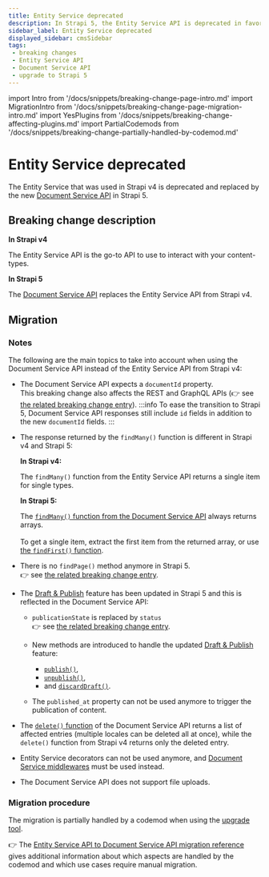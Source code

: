 ```yaml
---
title: Entity Service deprecated
description: In Strapi 5, the Entity Service API is deprecated in favor of the new Document Service API.
sidebar_label: Entity Service deprecated
displayed_sidebar: cmsSidebar
tags:
 - breaking changes
 - Entity Service API
 - Document Service API
 - upgrade to Strapi 5
---
```


import Intro from '/docs/snippets/breaking-change-page-intro.md'
import MigrationIntro from '/docs/snippets/breaking-change-page-migration-intro.md'
import YesPlugins from '/docs/snippets/breaking-change-affecting-plugins.md'
import PartialCodemods from '/docs/snippets/breaking-change-partially-handled-by-codemod.md'

# Entity Service deprecated

The Entity Service that was used in Strapi v4 is deprecated and replaced by the new [Document Service API](/cms/api/document-service) in Strapi 5. <MigrationIntro/>

<YesPlugins/>
<PartialCodemods />

## Breaking change description

<SideBySideContainer>

<SideBySideColumn>

**In Strapi v4**

The Entity Service API is the go-to API to use to interact with your content-types.

</SideBySideColumn>

<SideBySideColumn>

**In Strapi 5**

The [Document Service API](/cms/api/document-service) replaces the Entity Service API from Strapi v4.

</SideBySideColumn>

</SideBySideContainer>

## Migration

<MigrationIntro />

### Notes

The following are the main topics to take into account when using the Document Service API instead of the Entity Service API from Strapi v4:

* The Document Service API expects a `documentId` property.<br/>This breaking change also affects the REST and GraphQL APIs (👉 see [the related breaking change entry](/cms/migration/v4-to-v5/breaking-changes/use-document-id)).
  :::info
  To ease the transition to Strapi 5, Document Service API responses still include `id` fields in addition to the new `documentId` fields.
  :::

* The response returned by the `findMany()` function is different in Strapi v4 and Strapi 5:
  <SideBySideContainer>
  <SideBySideColumn>
  
  **In Strapi v4:**

  The `findMany()` function from the Entity Service API returns a single item for single types.
  </SideBySideColumn>

  <SideBySideColumn>

  **In Strapi 5:**

  The [`findMany()` function from the Document Service API](/cms/api/document-service#findmany) always returns arrays.<br/><br/>To get a single item, extract the first item from the returned array, or use [the `findFirst()` function](/cms/api/document-service#findfirst).

  </SideBySideColumn>
  </SideBySideContainer>

* There is no `findPage()` method anymore in Strapi 5.<br/>👉 see [the related breaking change entry](/cms/migration/v4-to-v5/breaking-changes/no-find-page-in-document-service).

* The [Draft & Publish](/cms/features/draft-and-publish) feature has been updated in Strapi 5 and this is reflected in the Document Service API:
  - `publicationState` is replaced by `status`<br/>👉 see [the related breaking change entry](/cms/migration/v4-to-v5/breaking-changes/publication-state-removed).
  - New methods are introduced to handle the updated [Draft & Publish](/cms/features/draft-and-publish) feature:
    - [`publish()`](/cms/api/document-service#publish),
    - [`unpublish()`](/cms/api/document-service#unpublish),
    - and [`discardDraft()`](/cms/api/document-service#discarddraft).

  - The `published_at` property can not be used anymore to trigger the publication of content.

* The [`delete()` function](/cms/api/document-service#delete) of the Document Service API returns a list of affected entries (multiple locales can be deleted all at once), while the `delete()` function from Strapi v4 returns only the deleted entry.

* Entity Service decorators can not be used anymore, and [Document Service middlewares](/cms/api/document-service/middlewares) must be used instead.

* The Document Service API does not support file uploads.


### Migration procedure

The migration is partially handled by a codemod when using the [upgrade tool](/cms/upgrade-tool).

👉 The [Entity Service API to Document Service API migration reference](/cms/migration/v4-to-v5/additional-resources/from-entity-service-to-document-service) gives additional information about which aspects are handled by the codemod and which use cases require manual migration.

